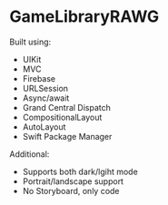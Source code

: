 # GameLibraryRAWG

  Built using:<br>
  * UIKit
  * MVC
  * Firebase
  * URLSession
  * Async/await
  * Grand Central Dispatch
  * CompositionalLayout
  * AutoLayout
  * Swift Package Manager
  
  Additional:<br>
  * Supports both dark/lgiht mode
  * Portrait/landscape support
  * No Storyboard, only code
  
  
